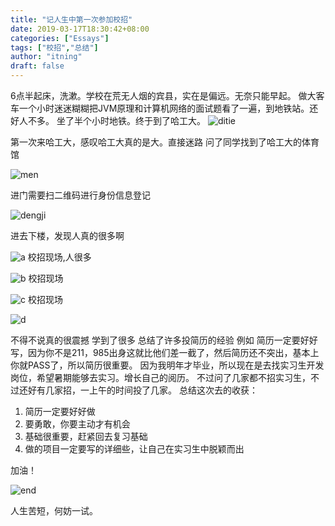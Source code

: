 ```yaml
---
title: "记人生中第一次参加校招"
date: 2019-03-17T18:30:42+08:00
categories: ["Essays"]
tags: ["校招","总结"]
author: "itning"
draft: false
---
```


6点半起床，洗漱。学校在荒无人烟的宾县，实在是偏远。无奈只能早起。
做大客车一个小时迷迷糊糊把JVM原理和计算机网络的面试题看了一遍，到地铁站。还好人不多。
坐了半个小时地铁。终于到了哈工大。
![ditie](/images/2019-03-17-记人生中第一次参加校招/a.png)

第一次来哈工大，感叹哈工大真的是大。直接迷路
问了同学找到了哈工大的体育馆

![men](/images/2019-03-17-记人生中第一次参加校招/men.jpg)

进门需要扫二维码进行身份信息登记

![dengji](/images/2019-03-17-记人生中第一次参加校招/dengji.png)

进去下楼，发现人真的很多啊

![a](/images/2019-03-17-记人生中第一次参加校招/a.png)
校招现场,人很多

![b](/images/2019-03-17-记人生中第一次参加校招/b.png)
校招现场

![c](/images/2019-03-17-记人生中第一次参加校招/c.png)
校招现场

![d](/images/2019-03-17-记人生中第一次参加校招/d.png)

不得不说真的很震撼 学到了很多 总结了许多投简历的经验
例如 简历一定要好好写，因为你不是211，985出身这就比他们差一截了，然后简历还不突出，基本上你就PASS了，所以简历很重要。
因为我明年才毕业，所以现在是去找实习生开发岗位，希望暑期能够去实习。增长自己的阅历。
不过问了几家都不招实习生，不过还好有几家招，一上午的时间投了几家。
总结这次去的收获：
1. 简历一定要好好做
2. 要勇敢，你要主动才有机会
3. 基础很重要，赶紧回去复习基础
4. 做的项目一定要写的详细些，让自己在实习生中脱颖而出

加油！

![end](/images/2019-03-17-记人生中第一次参加校招/end.jpg)

人生苦短，何妨一试。
